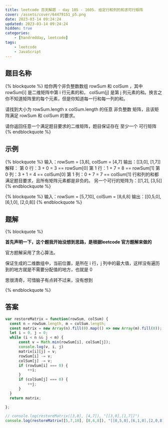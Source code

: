 ```yaml
---
title: leetcode 百天解题 - day 105 - 1605. 给定行和列的和求可行矩阵
cover: /assets/cover/64479151_p5.png
date: 2023-03-14 09:24:24
updated: 2023-03-14 09:24:24
hidden: true
categories:
    - [handredday, leetcode]
tags:
    - leetcode
    - JavaScript
---
```



## 题目名称

{% blockquote %}
给你两个非负整数数组 rowSum 和 colSum ，其中 rowSum[i] 是二维矩阵中第 i 行元素的和， colSum[j] 是第 j 列元素的和。换言之你不知道矩阵里的每个元素，但是你知道每一行和每一列的和。

请找到大小为 rowSum.length x colSum.length 的任意 非负整数 矩阵，且该矩阵满足 rowSum 和 colSum 的要求。

请你返回任意一个满足题目要求的二维矩阵，题目保证存在 至少一个 可行矩阵
{% endblockquote %}

## 示例

{% blockquote %}
输入：rowSum = [3,8], colSum = [4,7]
输出：[[3,0],
      [1,7]]
解释：
第 0 行：3 + 0 = 3 == rowSum[0]
第 1 行：1 + 7 = 8 == rowSum[1]
第 0 列：3 + 1 = 4 == colSum[0]
第 1 列：0 + 7 = 7 == colSum[1]
行和列的和都满足题目要求，且所有矩阵元素都是非负的。
另一个可行的矩阵为：[[1,2],
                  [3,5]]
{% endblockquote %}

{% blockquote %}
输入：rowSum = [5,7,10], colSum = [8,6,8]
输出：[[0,5,0],
      [6,1,0],
      [2,0,8]]
{% endblockquote %}


## 题解


{% blockquote %}

**首先声明一下，这个题我开始没想到思路，是根据leetcode 官方题解来做的**

官方题解采用了贪心算法。

保证生成的二维数组中，当前位置，是所在 i 行，j 列中的最大值，这样没有遍历到的地方就是不需要分配值的地方，也就是 0

思很清奇，可惜脑子有点转不过来，没有想到

{% endblockquote %}

## 答案

~~~js
var restoreMatrix = function(rowSum, colSum) {
  const n = rowSum.length, m = colSum.length;
  const matrix = new Array(n).fill(0).map(() => new Array(m).fill(0));
  let i = 0, j = 0;
  while (i < n && j < m) {
      const v = Math.min(rowSum[i], colSum[j]);
      console.log(v, i, j)
      matrix[i][j] = v;
      rowSum[i] -= v;
      colSum[j] -= v;
      if (rowSum[i] === 0) {
          ++i;
      }
      if (colSum[j] === 0) {
          ++j;
      }
  }
  return matrix;

};

// console.log(restoreMatrix([3,8], [4,7]), "[[3,0],[1,7]]")
console.log(restoreMatrix([5,7,10], [8,6,8]), "[[0,5,0],[6,1,0],[2,0,8]]")
~~~
